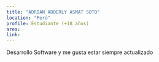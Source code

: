 ```yaml
---
title: "ADRIAN ADDERLY ASMAT SOTO"
location: "Perú"
profile: Estudiante (+18 años)
area: 
link: 
---
```


Desarrollo Software y me gusta estar siempre actualizado